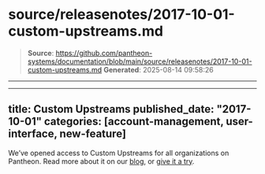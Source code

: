 # source/releasenotes/2017-10-01-custom-upstreams.md

> **Source**: https://github.com/pantheon-systems/documentation/blob/main/source/releasenotes/2017-10-01-custom-upstreams.md
> **Generated**: 2025-08-14 09:58:26

---

---
title: Custom Upstreams
published_date: "2017-10-01"
categories: [account-management, user-interface, new-feature]
---
We’ve opened access to Custom Upstreams for all organizations on Pantheon. Read more about it on our [blog](https://pantheon.io/blog/announcing-new-pantheon-upstream-workflow), or [give it a try](/guides/custom-upstream).
